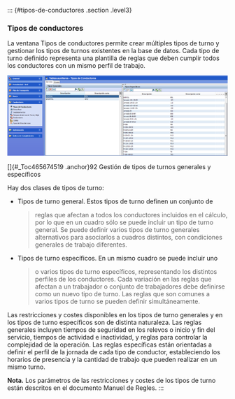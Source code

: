 ::: {#tipos-de-conductores .section .level3}
### Tipos de conductores

La ventana Tipos de conductores permite crear múltiples tipos de turno y
gestionar los tipos de turnos existentes en la base de datos. Cada tipo
de turno definido representa una plantilla de reglas que deben cumplir
todos los conductores con un mismo perfil de trabajo.

![](../media/file127.png)

[]{#_Toc465674519 .anchor}92 Gestión de tipos de turnos generales y
específicos

Hay dos clases de tipos de turno:

-   Tipos de turno general. Estos tipos de turno definen un conjunto de
    > reglas que afectan a todos los conductores incluidos en el
    > cálculo, por lo que en un cuadro sólo se puede incluir un tipo de
    > turno general. Se puede definir varios tipos de turno generales
    > alternativos para asociarlos a cuadros distintos, con condiciones
    > generales de trabajo diferentes.

-   Tipos de turno específicos. En un mismo cuadro se puede incluir uno
    > o varios tipos de turno específicos, representando los distintos
    > perfiles de los conductores. Cada variación en las reglas que
    > afectan a un trabajador o conjunto de trabajadores debe definirse
    > como un nuevo tipo de turno. Las reglas que son comunes a varios
    > tipos de turno se pueden definir simultáneamente.

Las restricciones y costes disponibles en los tipos de turno generales y
en los tipos de turno específicos son de distinta naturaleza. Las reglas
generales incluyen tiempos de seguridad en los relevos o inicio y fin
del servicio, tiempos de actividad e inactividad, y reglas para
controlar la complejidad de la operación. Las reglas específicas están
orientadas a definir el perfil de la jornada de cada tipo de conductor,
estableciendo los horarios de presencia y la cantidad de trabajo que
pueden realizar en un mismo turno.

**Nota.** Los parámetros de las restricciones y costes de los tipos de
turno están descritos en el documento Manuel de Regles.
:::
